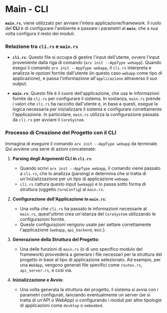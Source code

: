 # Main - CLI

**`main.rs`**, viene utilizzato per avviare l'intera applicazione/framework. Il ruolo del **CLI** è di configurare l'ambiente e passare i parametri al **`main`**, che a sua volta configura il resto dei moduli.


### Relazione tra `cli.rs` e `main.rs`

- **`cli.rs`**: Questo file si occupa di gestire l'input dell'utente, ovvero l'input proveniente dalla riga di comando (`arx init --AppType webapp`). Quando esegui il comando `arx init --AppType webapp`, il `cli.rs` interpreta e analizza le opzioni fornite dall'utente (in questo caso `webapp` come tipo di applicazione), e passa l'informazione all'`applicazione` attraverso il suo output.
    
- **`main.rs`**: Questo file è il cuore dell'applicazione, che usa le informazioni fornite da `cli.rs` per configurare il sistema. In sostanza, `main.rs` prende i valori che `cli.rs` ha raccolto dall'utente e, in base a questi, esegue la logica necessaria per inizializzare il sistema e configurare correttamente l'applicazione. In particolare, `main.rs` utilizza la configurazione passata da `cli.rs` per avviare il `CoreSystem`.

### Processo di Creazione del Progetto con il CLI

Immagina di eseguire il comando `arx init --AppType webapp` da terminale. Qui avviene una serie di azioni concatenate:

1. **Parsing degli Argomenti CLI in `cli.rs`**:
    
    - Quando scrivi `arx init --AppType webapp`, il comando viene passato a `cli.rs`, che lo analizza (parsing) e determina che si tratta di un'inizializzazione per un tipo di applicazione `webapp`.
    - `cli.rs` cattura questo input (`webapp`) e lo passa sotto forma di struttura (oggetto `CoreConfig`) al `main.rs`.
    
2. **Configurazione dell'Applicazione in `main.rs`**:
    
    - Una volta che `cli.rs` ha passato le informazioni necessarie al `main.rs`, quest'ultimo crea un'istanza del `CoreSystem` utilizzando le configurazioni fornite.
    - Queste configurazioni vengono usate per settare correttamente l'applicazione (`webapp`, `api_backend`, ecc.).
    
3. **Generazione della Struttura del Progetto**:
    
    - Una delle funzioni di `main.rs` (o di uno specifico modulo del framework) provvederà a generare i file necessari per la struttura del progetto in base al tipo di applicazione selezionato. Ad esempio, per una `WebApp`, vengono generati file specifici come `routes.rs`, `api_server.rs`, e così via.
    
4. **Inizializzazione e Avvio**:
    
    - Una volta generata la struttura del progetto, il sistema si avvia con i parametri configurati, lanciando eventualmente un server (se si tratta di un'API o WebApp) o configurando i moduli per altre tipologie di applicazioni come `desktop` o `embedded`.